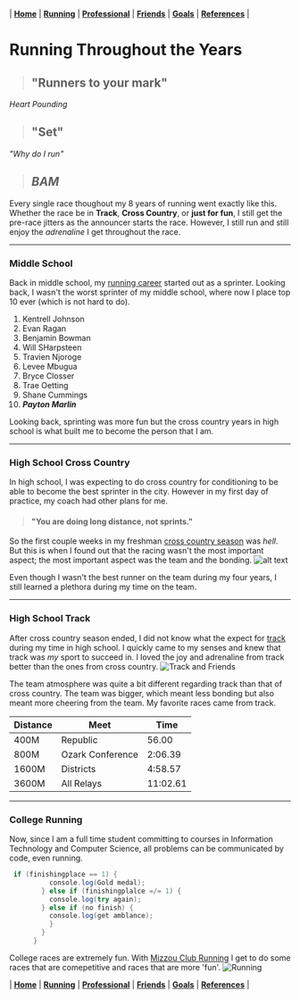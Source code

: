| [**Home**](/README) | [**Running**](/Running) | [**Professional**](/Professional) | [**Friends**](/Friends) | [**Goals**](/Goals) | [**References**](/References) |


# Running Throughout the Years

>## "Runners to your mark"

*Heart Pounding*

>## "Set"

*"Why do I run"*

>## *BAM*

Every single race thoughout my 8 years of running went exactly like this. Whether the race be in **Track**, **Cross Country**, or **just for fun**, I still get the pre-race jitters as the announcer starts the race. However, I still run and still enjoy the *adrenaline* I get throughout the race.

---

### Middle School

Back in middle school, my [running career](https://www.athletic.net/TrackAndField/Athlete.aspx?AID=8044505) started out as a sprinter. Looking back, I wasn't the worst sprinter of my middle school, where now I place top 10 ever (which is not hard to do).

1. Kentrell Johnson
2. Evan Ragan
3. Benjamin Bowman
4. Will SHarpsteen
5. Travien Njoroge
6. Levee Mbugua
7. Bryce Closser
8. Trae Oetting
9. Shane Cummings
10. **_Payton Marlin_**

Looking back, sprinting was more fun but the cross country years in high school is what built me to become the person that I am.

---

### High School Cross Country

In high school, I was expecting to do cross country for conditioning to be able to become the best sprinter in the city.
However in my first day of practice, my coach had other plans for me.
>#### "You are doing long distance, not sprints." 

So the first couple weeks in my freshman [cross country season](https://www.athletic.net/CrossCountry/Athlete.aspx?AID=9029596) was *hell*. But this is when I found out that the racing wasn't the most important aspect; the most important aspect was the team and the bonding. ![alt text](https://bit.ly/34yqkaD)

Even though I wasn't the best runner on the team during my four years, I still learned a plethora during my time on the team.

---

### High School Track

After cross country season ended, I did not know what the expect for [track](https://www.athletic.net/TrackAndField/Athlete.aspx?AID=9029596) during my time in high school. I quickly came to my senses and knew that track was *my* sport to succeed in. I loved the joy and adrenaline from track better than the ones from cross country. ![Track and Friends](https://bit.ly/2OwuIBq)

The team atmosphere was quite a bit different regarding track than that of cross country. The team was bigger, which meant less bonding but also meant more cheering from the team. My favorite races came from track.

| Distance | Meet | Time |
| --- | --- | --- |
| 400M | Republic | 56.00 |
| 800M | Ozark Conference | 2:06.39 |
| 1600M | Districts | 4:58.57 |
| 3600M | All Relays | 11:02.61 |

---

### College Running

Now, since I am a full time student committing to courses in Information Technology and Computer Science, all problems can be communicated by code, even running.

```Java
 if (finishingplace == 1) {
          console.log(Gold medal);
        } else if (finishingplalce =/= 1) {
          console.log(try again);
        } else if (no finish) {
          console.log(get amblance);
          } 
        }
      }
```

College races are extremely fun. With [Mizzou Club Running](https://mizzourunningclub.wixsite.com/home) I get to do some races that are comepetitive and races that are more 'fun'. ![Running](https://tinyurl.com/ulxx4al)

| [**Home**](/README) | [**Running**](/Running) | [**Professional**](/Professional) | [**Friends**](/Friends) | [**Goals**](/Goals) | [**References**](/References) |
